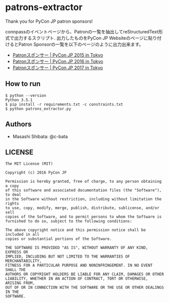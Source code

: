 # patrons-extractor

Thank you for PyCon JP patron sponsors!

connpassのイベントページから、Patronの一覧を抽出してreStructuredText形式で出力するスクリプト.
出力したものをPyCon JP Websiteのページに貼り付けるとPatron Sponsorの一覧を以下のページのように出力出来ます。

- [Patronスポンサー | PyCon JP 2015 in Tokyo](https://pycon.jp/2015/ja/sponsors/patrons/)
- [Patronスポンサー | PyCon JP 2016 in Tokyo](https://pycon.jp/2016/ja/sponsors/patrons/)
- [Patronスポンサー | PyCon JP 2017 in Tokyo](https://pycon.jp/2017/ja/sponsors/patrons/)


## How to run

```
$ python --version
Python 3.5.1
$ pip install -r requirements.txt -c constraints.txt
$ python patrons_extractor.py
```


## Authors

- Masashi Shibata: @c-bata


## LICENSE

```
The MIT License (MIT)

Copyright (c) 2016 PyCon JP

Permission is hereby granted, free of charge, to any person obtaining a copy
of this software and associated documentation files (the "Software"), to deal
in the Software without restriction, including without limitation the rights
to use, copy, modify, merge, publish, distribute, sublicense, and/or sell
copies of the Software, and to permit persons to whom the Software is
furnished to do so, subject to the following conditions:

The above copyright notice and this permission notice shall be included in all
copies or substantial portions of the Software.

THE SOFTWARE IS PROVIDED "AS IS", WITHOUT WARRANTY OF ANY KIND, EXPRESS OR
IMPLIED, INCLUDING BUT NOT LIMITED TO THE WARRANTIES OF MERCHANTABILITY,
FITNESS FOR A PARTICULAR PURPOSE AND NONINFRINGEMENT. IN NO EVENT SHALL THE
AUTHORS OR COPYRIGHT HOLDERS BE LIABLE FOR ANY CLAIM, DAMAGES OR OTHER
LIABILITY, WHETHER IN AN ACTION OF CONTRACT, TORT OR OTHERWISE, ARISING FROM,
OUT OF OR IN CONNECTION WITH THE SOFTWARE OR THE USE OR OTHER DEALINGS IN THE
SOFTWARE.
```
